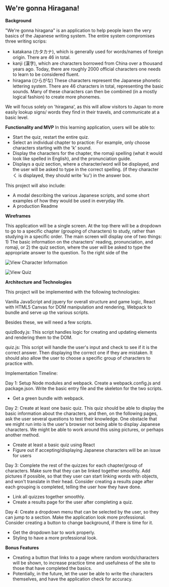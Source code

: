 

We're gonna Hiragana!
-------------------------

**Background**

"We're gonna hiragana" is an application to help people learn the very basics of the Japanese writing system. The entire system compromises three writing scrips:

- katakana (カタカナ), which is generally used for words/names of foreign origin. There are 46 in total.
- kanji (漢字), which are characters borrowed from China over a thousand years ago. Today, there are roughly 2000 official characters one needs to learn to be considered fluent.
- hiragana (ひらがな) These characters represent the Japanese phonetic lettering system. There are 46 characters in total, representing the basic sounds. Many of these characters can then be combined (in a mostly logical fashion) to create more phonemes.

We will focus solely on 'hiragana', as this will allow visitors to Japan to more easily lookup signs/ words they find in their travels, and communicate at a basic level.

**Functionality and MVP**
In this learning application, users will be able to:
- Start the quiz, restart the entire quiz.
- Select an individual chapter to practice: For example, only choose characters starting with the 'k' sound.
- Display the characters for the chapter, the romaji spelling (what it would look like spelled in English), and the pronunciation guide.
- Displays a quiz section, where a character/word will be displayed, and the user will be asked to type in the correct spelling. (if they character く is displayed, they should write 'ku') in the answer box.

This project will also include:
- A modal describing the various Japanese scripts, and some short examples of how they would be used in everyday life.
- A production Readme

**Wireframes**

This application will be a single screen. At the top there will be a dropdown to go to a specific chapter (grouping of characters) to study, rather than studying in a specific order. The main screen will display one of two things: 1) The basic information on the characters' reading, pronunciation, and romaji, or 2) the quiz section, where the user will be asked to type the appropriate answer to the question. To the right side of the

![View Character Information](images/hiragana_meaning.png)

![View Quiz](images/hiragana_quiz.png)

**Architecture and Technologies**

This project will be implemented with the following technologies:

Vanilla JavaScript and jquery for overall structure and game logic,
React with HTML5 Canvas for DOM manipulation and rendering,
Webpack to bundle and serve up the various scripts.

Besides these, we will need a few scripts.

quizBody.js: This script handles logic for creating and updating elements and rendering them to the DOM.

quiz.js: This script will handle the user's input and check to see if it is the correct answer. Then displaying the correct one if they are mistaken. It should also allow the user to choose a specific group of characters to practice with.

Implementation Timeline:

Day 1: Setup Node modules and webpack. Create a webpack.config.js and package.json. Write the basic entry file and the skeleton for the two scripts.

- Get a green bundle with webpack.

Day 2: Create at least one basic quiz. This quiz should be able to display the basic information about the characters, and then, on the following pages, ask the user several questions to test their knowledge. One obstacle that we might run into is the user's browser not being able to display Japanese characters. We might be able to work around this using pictures, or perhaps another method.

- Create at least a basic quiz using React
- Figure out if accepting/displaying Japanese characters will be an issue for users

Day 3: Complete the rest of the quizzes for each chapter/group of characters. Make sure that they can be linked together smoothly. Add pictures if possible, so that they user can start linking words with objects, and won't translate in their head. Consider creating a results page after each grouping is completed, telling the user how they have done.

- Link all quizzes together smoothly.
- Create a results page for the user after completing a quiz.

Day 4: Create a dropdown menu that can be selected by the user, so they can jump to a section. Make the application look more professional. Consider creating a button to change background, if there is time for it.

- Get the dropdown bar to work properly.
- Styling to have a more professional look.

**Bonus Features**
- Creating a button that links to a page where random words/characters will be shown, to increase practice time and usefulness of the site to those that have completed the basics.
- Potentially, in the future, let the user be able to write the characters themselves, and have the application check for accuracy.
